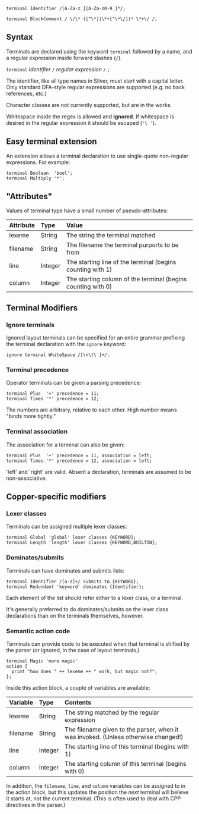 
```
terminal Identifier /[A-Za-z_][A-Za-z0-9_]*/;

terminal BlockComment / \/\* ([^\*]|\*+[^\*\/])* \*+\/ /;
```

## Syntax ##

Terminals are declared using the keyword `terminal` followed by a name, and a regular expression inside forward slashes (`/`).

`terminal` _Identifier_ `/` _regular expression_ `/` `;`

The identifier, like all type names in Silver, must start with a capital letter.  Only standard DFA-style regular expressions are supported (e.g. no back references, etc.)

Character classes are not currently supported, but are in the works.

Whitespace inside the regex is allowed and **ignored**. If whitespace is desired in the regular expression it should be escaped (`'\ '`).

## Easy terminal extension ##

An extension allows a terminal declaration to use single-quote non-regular expressions.  For example:

```
terminal Boolean  'bool';
terminal Multiply '*';
```

## "Attributes" ##

Values of terminal type have a small number of pseudo-attributes:

| Attribute | Type | Value |
|:----------|:-----|:------|
| lexeme    | String | The string the terminal matched |
| filename  | String | The filename the terminal purports to be from |
| line      | Integer | The starting line of the terminal (begins counting with 1) |
| column    | Integer | The starting column of the terminal (begins counting with 0) |

## Terminal Modifiers ##

### Ignore terminals ###

Ignored layout terminals can be specified for an entire grammar prefixing the terminal declaration with the `ignore` keyword:

```
ignore terminal WhiteSpace /[\n\t\ ]+/;
```

### Terminal precedence ###

Operator terminals can be given a parsing precedence:

```
terminal Plus  '+' precedence = 11;
terminal Times '*' precedence = 12;
```

The numbers are arbitrary, relative to each other. High number means "binds more tightly."

### Terminal association ###

The association for a terminal can also be given:

```
terminal Plus  '+' precedence = 11, association = left;
terminal Times '*' precedence = 12, association = left;
```

'left' and 'right' are valid. Absent a declaration, terminals are assumed to be non-associative.

## Copper-specific modifiers ##

### Lexer classes ###

Terminals can be assigned multiple lexer classes:

```
terminal Global 'global' lexer classes {KEYWORD};
terminal Length 'length' lexer classes {KEYWORD,BUILTIN};
```

### Dominates/submits ###

Terminals can have dominates and submits lists:

```
terminal Identifier /[a-z]+/ submits to {KEYWORD};
terminal Redundant 'keyword' dominates {Identifier};
```

Each element of the list should refer either to a lexer class, or a terminal.

It's generally preferred to do dominates/submits on the lexer class declarations than on the terminals themselves, however.

### Semantic action code ###

Terminals can provide code to be executed when that terminal is shifted by the parser (or ignored, in the case of layout terminals.)

```
terminal Magic 'more magic'
action { 
  print "how does " ++ lexeme ++ " work, but magic not?";
};
```

Inside this action block, a couple of variables are available:

| Variable | Type | Contents |
|:---------|:-----|:---------|
| lexeme   | String | The string matched by the regular expression |
| filename | String | The filename given to the parser, when it was invoked. (Unless otherwise changed!) |
| line     | Integer | The starting line of this terminal (begins with 1) |
| column   | Integer | The starting column of this terminal (begins with 0) |

In addition, the `filename`, `line`, and `column` variables can be assigned to in the action block, but this updates the position the _next_ terminal will believe it starts at, not the current terminal. (This is often used to deal with CPP directives in the parser.)